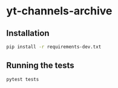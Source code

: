 # yt-channels-archive


## Installation

```bash
pip install -r requirements-dev.txt
```

## Running the tests

```bash
pytest tests
```
